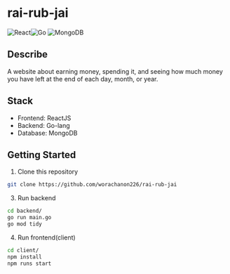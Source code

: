 # rai-rub-jai

![React](https://img.shields.io/badge/react-%2320232a.svg?style=for-the-badge&logo=react&logoColor=%2361DAFB)![Go](https://img.shields.io/badge/go-%2300ADD8.svg?style=for-the-badge&logo=go&logoColor=white) ![MongoDB](https://img.shields.io/badge/MongoDB-%234ea94b.svg?style=for-the-badge&logo=mongodb&logoColor=white)

## Describe

A website about earning money, spending it, and seeing how much money you have left at the end of each day, month, or year.

## Stack

- Frontend: ReactJS
- Backend: Go-lang
- Database: MongoDB

## Getting Started

1. Clone this repository

```bash
git clone https://github.com/worachanon226/rai-rub-jai
```

3. Run backend

```bash
cd backend/
go run main.go
go mod tidy
```

4. Run frontend(client)

```bash
cd client/
npm install
npm runs start
```
